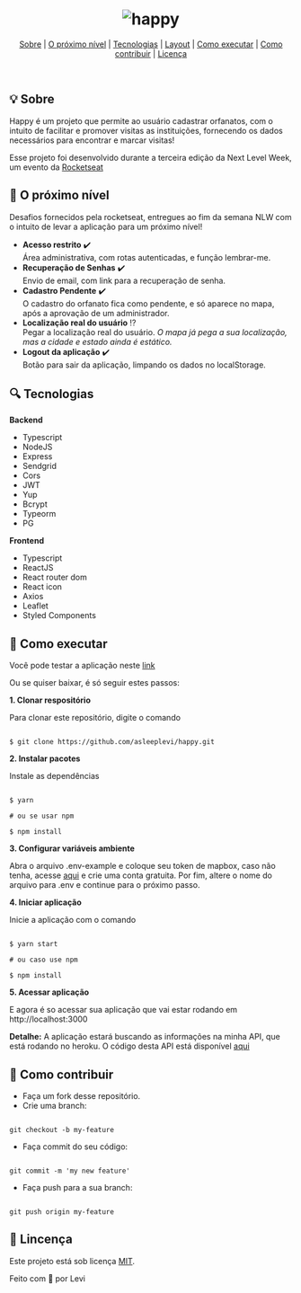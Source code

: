 <h1 align="center">
 <img alt="happy" src="https://user-images.githubusercontent.com/42044422/97951804-23df8980-1d7a-11eb-8eee-95fc22ee3c82.png"/>
</h1>

<p align="center">
  <a href="#-sobre">Sobre</a> |
  <a href="#-o-proximo-nível">O próximo nível</a> |
  <a href="#-tecnologias">Tecnologias</a> | 
  <a href="#-layout">Layout</a> |
  <a href="#-como-executar">Como executar</a> |
  <a href="#-como-contribuir">Como contribuir</a> |
  <a href="#-licenca">Licença</a>
</p>

<br>

## :bulb:  Sobre

Happy é um projeto que permite ao usuário cadastrar orfanatos, com o intuito de facilitar e promover visitas as instituições, fornecendo os dados necessários para encontrar e marcar visitas!

Esse projeto foi desenvolvido durante a terceira edição da Next Level Week, um evento da [Rocketseat](https://github.com/Rocketseat)


## :rocket: O próximo nível

Desafios fornecidos pela rocketseat, entregues ao fim da semana NLW com o intuito de levar a aplicação para um próximo nível!

- **Acesso restrito** :heavy_check_mark:
  <br> Área administrativa, com rotas autenticadas, e função lembrar-me.
- **Recuperação de Senhas** :heavy_check_mark:
  <br> Envio de email, com link para a recuperação de senha.
- **Cadastro Pendente** :heavy_check_mark:
  <br> O cadastro do orfanato fica como pendente, e só aparece no mapa, após a aprovação de um administrador.
- **Localização real do usuário** :interrobang:
  <br> Pegar a localização real do usuário. _O mapa já pega a sua localização, mas a cidade e estado ainda é estático._
- **Logout da aplicação** :heavy_check_mark:
  <br> Botão para sair da aplicação, limpando os dados no localStorage.
  
  
## :mag: Tecnologias

**Backend**
- Typescript
- NodeJS
- Express
- Sendgrid
- Cors
- JWT
- Yup
- Bcrypt
- Typeorm
- PG

**Frontend**
- Typescript
- ReactJS
- React router dom
- React icon
- Axios
- Leaflet
- Styled Components

  
## :pushpin: Como executar

Você pode testar a aplicação neste [link](https://5fa0cd9aab138f008727036a--asleeplevi-happy.netlify.app/)

Ou se quiser baixar, é só seguir estes passos:

**1. Clonar respositório**

Para clonar este repositório, digite o comando

```

$ git clone https://github.com/asleeplevi/happy.git

```

**2. Instalar pacotes**


Instale as dependências
```

$ yarn 

# ou se usar npm
    
$ npm install

```

**3. Configurar variáveis ambiente**

Abra o arquivo .env-example e coloque seu token de mapbox, caso não tenha, acesse [aqui](https://www.mapbox.com/) e crie uma conta gratuita. 
Por fim, altere o nome do arquivo para .env e continue para o próximo passo.


**4. Iniciar aplicação**

Inicie a aplicação com o comando 
```

$ yarn start
  
# ou caso use npm
  
$ npm install

```

**5. Acessar aplicação** 

E agora é so acessar sua aplicação que vai estar rodando em http://localhost:3000


**Detalhe:**
A aplicação estará buscando as informações na minha API, que está rodando no heroku. O código desta API está disponível [aqui](https://github.com/asleeplevi/happy-server)


## :wrench: Como contribuir

- Faça um fork desse repositório.
- Crie uma branch: 
```

git checkout -b my-feature

```
- Faça commit do seu código: 

```

git commit -m 'my new feature'

```

- Faça push para a sua branch: 

```

git push origin my-feature

```


## :pencil: Lincença

Este projeto está sob licença [MIT]().

Feito com :blue_heart: por Levi
